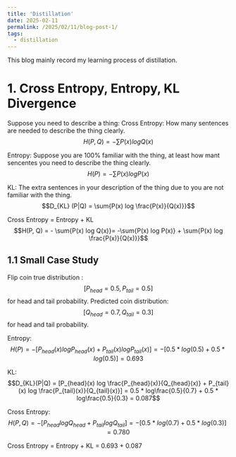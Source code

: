 ```yaml
---
title: 'Distillation'
date: 2025-02-11
permalink: /2025/02/11/blog-post-1/
tags:
  - distillation
---
```


This blog mainly record my learning process of distillation.

# 1. Cross Entropy,  Entropy,  KL Divergence 
Suppose you need to describe a thing:
Cross Entropy: How many sentences are needed to describe the thing clearly.  $$H(P, Q) = - \sum{P(x) log Q(x)}$$

Entropy: Suppose you are 100% familiar with the thing, at least how mant sencentes you need to describe the thing clearly. $$H(P) = -\sum{P(x) log P(x)}$$

KL: The extra sentences in your description of the thing due to you are not familiar with the thing.    $$D_{KL} (P|Q) = \sum{P(x) log \frac{P(x)}{Q(x)}}$$

Cross Entropy = Entropy + KL    
$$H(P, Q) = - \sum{P(x) log Q(x)}= -\sum{P(x) log P(x)} + \sum{P(x) log \frac{P(x)}{Q(x)}}$$

## 1.1 Small Case Study
Flip coin true distribution : $$[P_{head} = 0.5, P_{tail} = 0.5]$$ for head and tail probability.
Predicted coin distribution: $$[Q_{head} = 0.7, Q_{tail} = 0.3]$$ for head and tail probability.

Entropy:  $$H(P) = -[P_{head}(x) log P_{head}(x) + P_{tail}(x) log P_{tail}(x)] = -[0.5 * log(0.5) + 0.5 * log(0.5)] = 0.693$$

KL:        $$D_{KL}(P|Q) = [P_{head}(x) log \frac{P_{head}(x)}{Q_{head}(x)} + P_{tail}(x) log \frac{P_{tail}(x)}{Q_{tail}(x)}] = 0.5 * log\frac{0.5}{0.7} + 0.5 * log\frac{0.5}{0.3} = 0.087$$

Cross Entropy: $$H(P, Q) = - [P_{head} log Q_{head} + P_{tail} log Q_{tail}] = -[0.5 * log(0.7) + 0.5 * log(0.3)] = 0.780$$

Cross Entropy = Entropy + KL = 0.693 + 0.087

